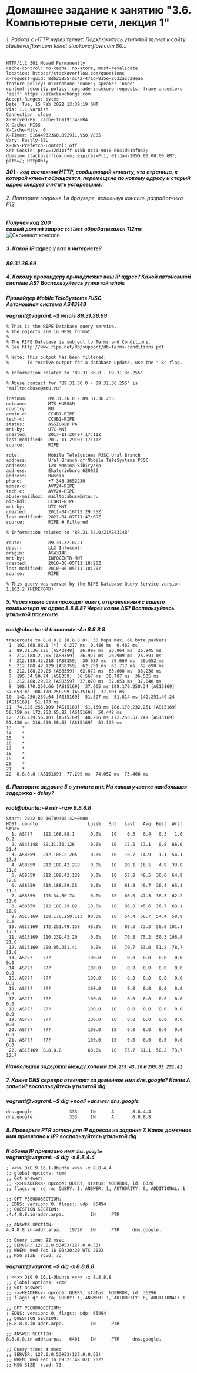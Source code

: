 # Домашнее задание к занятию "3.6. Компьютерные сети, лекция 1"


###### 1. Работа c HTTP через телнет. Подключитесь утилитой телнет к сайту stackoverflow.com telnet stackoverflow.com 80...
```
HTTP/1.1 301 Moved Permanently  
cache-control: no-cache, no-store, must-revalidate  
location: https://stackoverflow.com/questions  
x-request-guid: 8db25855-ac42-471d-8a5e-2c32acc20eaa  
feature-policy: microphone 'none'; speaker 'none'  
content-security-policy: upgrade-insecure-requests; frame-ancestors 'self' https://stackexchange.com  
Accept-Ranges: bytes  
Date: Tue, 15 Feb 2022 13:39:19 GMT  
Via: 1.1 varnish  
Connection: close  
X-Served-By: cache-fra19134-FRA  
X-Cache: MISS  
X-Cache-Hits: 0  
X-Timer: S1644932360.892911,VS0,VE85  
Vary: Fastly-SSL  
X-DNS-Prefetch-Control: off  
Set-Cookie: prov=12d111ff-615b-8c41-9018-6841d91bf043; domain=.stackoverflow.com; expires=Fri, 01-Jan-2055 00:00:00 GMT; path=/; HttpOnly
```
***301 - код состояния HTTP, сообщающий клиенту, что страница, к которой клиент обращается, перемещена по новому адресу и старый адрес следует считать устаревшим.***

###### 2. Повторите задание 1 в браузере, используя консоль разработчика F12.

***Получен код 200***  
***самый долгий запрос `collect` обрабатывался 112ms***  
![Скриншот консоли](http://prntscr.com/26wtf37)


 
##### 3. Какой IP адрес у вас в интернете?

***89.31.36.69***


##### 4. Какому провайдеру принадлежит ваш IP адрес? Какой автономной системе AS? Воспользуйтесь утилитой whois


***Провайдер Mobile TeleSystems PJSC***  
***Автономная система AS43148***

***vagrant@vagrant:~$ whois 89.31.36.69***  
```
% This is the RIPE Database query service.
% The objects are in RPSL format.
%
% The RIPE Database is subject to Terms and Conditions.
% See http://www.ripe.net/db/support/db-terms-conditions.pdf

% Note: this output has been filtered.
%       To receive output for a database update, use the "-B" flag.

% Information related to '89.31.36.0 - 89.31.36.255'

% Abuse contact for '89.31.36.0 - 89.31.36.255' is 'mailto:abuse@mtu.ru'

inetnum:        89.31.36.0 - 89.31.36.255
netname:        MTS-KURGAN
country:        RU
admin-c:        CCUB1-RIPE
tech-c:         CCUB1-RIPE
status:         ASSIGNED PA
mnt-by:         UTC-MNT
created:        2017-11-29T07:17:11Z
last-modified:  2017-11-29T07:17:11Z
source:         RIPE

role:           Mobile TeleSystems PJSC Ural Branch
address:        Ural Branch of Mobile TeleSystems PJSC
address:        128 Mamina-Sibiryaka
address:        Ekaterinburg 620026
address:        Russia
phone:          +7 343 3652230
admin-c:        AVP24-RIPE
tech-c:         AVP24-RIPE
abuse-mailbox:  mailto:abuse@mtu.ru
nic-hdl:        CCUB1-RIPE
mnt-by:         UTC-MNT
created:        2011-04-16T15:29:55Z
last-modified:  2021-04-07T11:47:09Z
source:         RIPE # Filtered

% Information related to '89.31.32.0/21AS43148'

route:          89.31.32.0/21
descr:          LLC Infocentr
origin:         AS43148
mnt-by:         INFOCENTR-MNT
created:        2010-06-05T11:18:20Z
last-modified:  2010-06-05T11:18:20Z
source:         RIPE

% This query was served by the RIPE Database Query Service version 1.102.2 (HEREFORD)
```



##### 5. Через какие сети проходит пакет, отправленный с вашего компьютера на адрес 8.8.8.8? Через какие AS? Воспользуйтесь утилитой traceroute

***root@ubuntu:~# traceroute -An 8.8.8.8***
```
traceroute to 8.8.8.8 (8.8.8.8), 30 hops max, 60 byte packets
 1  192.168.88.1 [*]  0.277 ms  0.486 ms  0.462 ms
 2  89.31.36.126 [AS43148]  26.992 ms  26.964 ms  26.945 ms
 3  212.188.2.205 [AS8359]  26.927 ms  26.909 ms  26.891 ms
 4  212.188.42.218 [AS8359]  30.687 ms  30.669 ms  30.652 ms
 5  212.188.42.129 [AS8359]  62.751 ms  62.717 ms  62.690 ms
 6  212.188.29.25 [AS8359]  62.672 ms  63.608 ms  36.238 ms
 7  195.34.50.74 [AS8359]  36.567 ms  36.797 ms  36.535 ms
 8  212.188.29.82 [AS8359]  37.070 ms  37.053 ms  37.040 ms
 9  108.170.250.66 [AS15169]  37.665 ms 108.170.250.34 [AS15169]  37.653 ms 108.170.250.99 [AS15169]  37.001 ms
10  142.250.239.64 [AS15169]  51.827 ms  51.814 ms 142.251.49.24 [AS15169]  51.173 ms
11  74.125.253.109 [AS15169]  51.160 ms 108.170.232.251 [AS15169]  50.759 ms 172.253.65.82 [AS15169]  50.448 ms
12  216.239.56.101 [AS15169]  48.286 ms 172.253.51.249 [AS15169]  51.436 ms 216.239.58.53 [AS15169]  51.139 ms
13    *
14    *
15    *
16    *
17    *
18    *
19    *
20    *
21    *
22  8.8.8.8 [AS15169]  77.299 ms  74.052 ms  73.468 ms
```

##### 6. Повторите задание 5 в утилите mtr. На каком участке наибольшая задержка - delay?

***root@ubuntu:~# mtr -nzw 8.8.8.8***
```
Start: 2022-02-16T09:05:42+0000
HOST: ubuntu                   Loss%   Snt   Last   Avg  Best  Wrst StDev
  1. AS???    192.168.88.1      0.0%    10    0.3   0.4   0.3   1.0   0.2
  2. AS43148  89.31.36.126      0.0%    10   17.5  17.1   0.8  66.0  21.4
  3. AS8359   212.188.2.205     0.0%    10   10.7  14.9   1.1  54.1  17.8
  4. AS8359   212.188.42.218    0.0%    10   20.1  16.5   4.9  33.8  11.8
  5. AS8359   212.188.42.129    0.0%    10   57.8  48.5  36.0  64.9  12.8
  6. AS8359   212.188.29.25     0.0%    10   61.9  49.7  36.4  65.1  11.3
  7. AS8359   195.34.50.74      0.0%    10   60.0  47.3  36.3  62.2  11.6
  8. AS8359   212.188.29.82    10.0%    10   36.8  45.6  36.7  63.1  10.9
  9. AS15169  108.170.250.113  80.0%    10   54.4  56.7  54.4  58.9   3.1
 10. AS15169  142.251.49.158   40.0%    10   80.3  73.3  50.0 101.1  17.3
 11. AS15169  216.239.43.20     0.0%    10   70.8  75.2  50.3 106.8  21.0
 12. AS15169  209.85.251.41     0.0%    10   70.7  63.0  51.2  78.7  11.0
 13. AS???    ???              100.0    10    0.0   0.0   0.0   0.0   0.0
 14. AS???    ???              100.0    10    0.0   0.0   0.0   0.0   0.0
 15. AS???    ???              100.0    10    0.0   0.0   0.0   0.0   0.0
 16. AS???    ???              100.0    10    0.0   0.0   0.0   0.0   0.0
 17. AS???    ???              100.0    10    0.0   0.0   0.0   0.0   0.0
 18. AS???    ???              100.0    10    0.0   0.0   0.0   0.0   0.0
 19. AS???    ???              100.0    10    0.0   0.0   0.0   0.0   0.0
 20. AS???    ???              100.0    10    0.0   0.0   0.0   0.0   0.0
 21. AS???    ???              100.0    10    0.0   0.0   0.0   0.0   0.0
 22. AS15169  8.8.8.8          60.0%    10   73.7  61.1  50.2  73.7  12.7
```
***Наибольшая задержка между хопами `216.239.43.20` и `209.85.251.41`***

##### 7. Какие DNS сервера отвечают за доменное имя dns.google? Какие A записи? воспользуйтесь утилитой dig

***vagrant@vagrant:~$ dig +noall +answer dns.google***  
```
dns.google.             333     IN      A       8.8.4.4
dns.google.             333     IN      A       8.8.8.8
```

##### 8. Проверьте PTR записи для IP адресов из задания 7. Какое доменное имя привязано к IP? воспользуйтесь утилитой dig
***К обоим IP привязано имя `dns.google`***  
***vagrant@vagrant:~$ dig -x 8.8.4.4***
```
; <<>> DiG 9.16.1-Ubuntu <<>> -x 8.8.4.4
;; global options: +cmd
;; Got answer:
;; ->>HEADER<<- opcode: QUERY, status: NOERROR, id: 6328
;; flags: qr rd ra; QUERY: 1, ANSWER: 1, AUTHORITY: 0, ADDITIONAL: 1

;; OPT PSEUDOSECTION:
; EDNS: version: 0, flags:; udp: 65494
;; QUESTION SECTION:
;4.4.8.8.in-addr.arpa.          IN      PTR

;; ANSWER SECTION:
4.4.8.8.in-addr.arpa.   19720   IN      PTR     dns.google.

;; Query time: 92 msec
;; SERVER: 127.0.0.53#53(127.0.0.53)
;; WHEN: Wed Feb 16 09:20:20 UTC 2022
;; MSG SIZE  rcvd: 73
```

***vagrant@vagrant:~$ dig -x 8.8.8.8***
```
; <<>> DiG 9.16.1-Ubuntu <<>> -x 8.8.8.8
;; global options: +cmd
;; Got answer:
;; ->>HEADER<<- opcode: QUERY, status: NOERROR, id: 36296
;; flags: qr rd ra; QUERY: 1, ANSWER: 1, AUTHORITY: 0, ADDITIONAL: 1

;; OPT PSEUDOSECTION:
; EDNS: version: 0, flags:; udp: 65494
;; QUESTION SECTION:
;8.8.8.8.in-addr.arpa.          IN      PTR

;; ANSWER SECTION:
8.8.8.8.in-addr.arpa.   6401    IN      PTR     dns.google.

;; Query time: 4 msec
;; SERVER: 127.0.0.53#53(127.0.0.53)
;; WHEN: Wed Feb 16 09:21:48 UTC 2022
;; MSG SIZE  rcvd: 73
```
